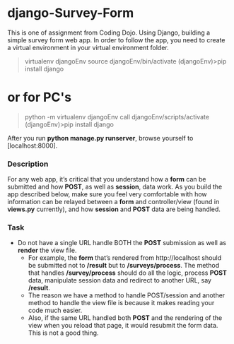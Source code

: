 # django-Survey-Form

This is one of assignment from Coding Dojo. Using Django, building a simple survey form web app. In order to follow the app, you need to create a virtual environment in your virtual environment folder.
> virtualenv djangoEnv
> source djangoEnv/bin/activate
(djangoEnv)>pip install django

# or for PC's

> python -m virtualenv djangoEnv
> call djangoEnv/scripts/activate
(djangoEnv)>pip install django

After you run **python manage.py runserver**, browse yourself to [localhost:8000].


### Description

For any web app, it’s critical that you understand how a **form** can be submitted and how **POST**, as well as **session**, data work. As you build the app described below, make sure you feel very comfortable with how information can be relayed between a **form** and controller/view (found in **views.py** currently), and how **session** and **POST** data are being handled.

### Task
- Do not have a single URL handle BOTH the **POST** submission as well as **render** the view file.
  - For example, the **form** that’s rendered from http://localhost should be submitted not to **/result** but to **/surveys/process**. The method that handles **/survey/process** should do all the logic, process **POST** data, manipulate session data and redirect to another URL, say **/result**.
  - The reason we have a method to handle POST/session and another method to handle the view file is because it makes reading your code much easier.
  - Also, if the same URL handled both **POST** and the rendering of the view when you reload that page, it would resubmit the form data. This is not a good thing.
